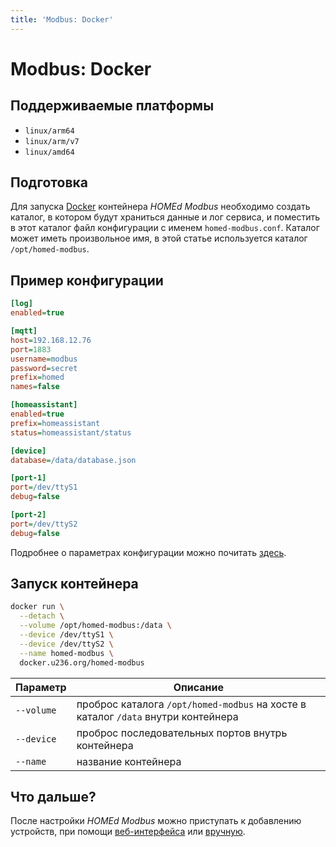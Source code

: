 ```yaml
---
title: 'Modbus: Docker'
---
```


# Modbus: Docker

## Поддерживаемые платформы

- `linux/arm64`
- `linux/arm/v7`
- `linux/amd64`

## Подготовка

Для запуска [Docker](https://docker.com) контейнера _HOMEd Modbus_ необходимо создать каталог, в котором будут храниться данные и лог сервиса, и поместить в этот каталог файл конфигурации с именем `homed-modbus.conf`. Каталог может иметь произвольное имя, в этой статье используется каталог `/opt/homed-modbus`.

## Пример конфигурации

```ini
[log]
enabled=true

[mqtt]
host=192.168.12.76
port=1883
username=modbus
password=secret
prefix=homed
names=false

[homeassistant]
enabled=true
prefix=homeassistant
status=homeassistant/status

[device]
database=/data/database.json

[port-1]
port=/dev/ttyS1
debug=false

[port-2]
port=/dev/ttyS2
debug=false
```

Подробнее о параметрах конфигурации можно почитать [здесь](/modbus/configuration/).

## Запуск контейнера

```sh
docker run \
  --detach \
  --volume /opt/homed-modbus:/data \
  --device /dev/ttyS1 \
  --device /dev/ttyS2 \
  --name homed-modbus \
  docker.u236.org/homed-modbus
```

| Параметр | Описание |
|----------|----------|
| `--volume` | проброс каталога `/opt/homed-modbus` на хосте в каталог `/data` внутри контейнера |
| `--device` | проброс последовательных портов внутрь контейнера |
| `--name`   | название контейнера |

## Что дальше?

После настройки _HOMEd Modbus_ можно приступать к добавлению устройств, при помощи [веб-интерфейса](/web/) или [вручную](/modbus/database/).
